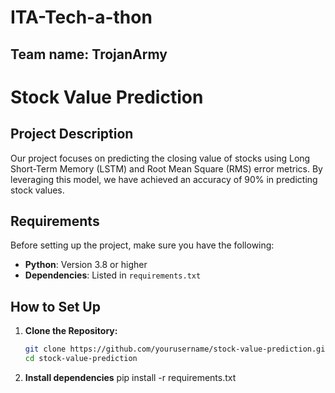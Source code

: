 # ITA-Tech-a-thon

## Team name: TrojanArmy

# Stock Value Prediction

## Project Description

Our project focuses on predicting the closing value of stocks using Long Short-Term Memory (LSTM) and Root Mean Square (RMS) error metrics. By leveraging this model, we have achieved an accuracy of 90% in predicting stock values.

## Requirements

Before setting up the project, make sure you have the following:

- **Python**: Version 3.8 or higher
- **Dependencies**: Listed in `requirements.txt`

## How to Set Up

1. **Clone the Repository:**
   ```bash
   git clone https://github.com/yourusername/stock-value-prediction.git
   cd stock-value-prediction
2. **Install dependencies**
     pip install -r requirements.txt

